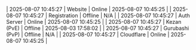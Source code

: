 | 2025-08-07 10:45:27 | Website | Online | 2025-08-07 10:45:25 |
| 2025-08-07 10:45:27 | Registration | Offline | N/A |
| 2025-08-07 10:45:27 | Auth Server | Online | 2025-08-07 10:45:25 |
| 2025-08-07 10:45:27 | Kezan (PvE) | Offline | 2025-08-03 17:58:02 |
| 2025-08-07 10:45:27 | Gurubashi (PvP) | Offline | N/A |
| 2025-08-07 10:45:27 | Cloudflare | Online | 2025-08-07 10:45:25 |
